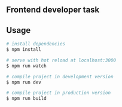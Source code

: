 ## Frontend developer task

## Usage

```sh
# install dependencies
$ npm install

# serve with hot reload at localhost:3000
$ npm run watch

# compile project in development version
$ npm run dev

# compile project in production version
$ npm run build
```
